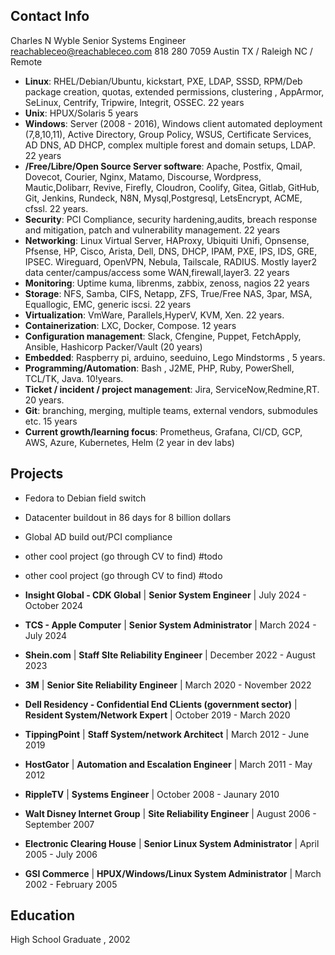 
## Contact Info

Charles N Wyble
Senior Systems Engineer 
reachableceo@reachableceo.com
818 280 7059
Austin TX / Raleigh NC / Remote 
- **Linux**: RHEL/Debian/Ubuntu, kickstart, PXE, LDAP, SSSD, RPM/Deb package creation, quotas, extended permissions, clustering , AppArmor, SeLinux, Centrify, Tripwire, Integrit, OSSEC. 22 years
- **Unix**: HPUX/Solaris 5 years
- **Windows**: Server (2008 - 2016), Windows client automated deployment (7,8,10,11), Active Directory, Group Policy, WSUS, Certificate Services, AD DNS, AD DHCP, complex multiple forest and domain setups, LDAP. 22 years
- **/Free/Libre/Open Source Server software**: Apache, Postfix, Qmail, Dovecot, Courier, Nginx, Matamo, Discourse, Wordpress, Mautic,Dolibarr, Revive, Firefly, Cloudron, Coolify, Gitea, Gitlab, GitHub, Git, Jenkins, Rundeck, N8N, Mysql,Postgresql,  LetsEncrypt, ACME, cfssl. 22 years.
- **Security**: PCI Compliance, security hardening,audits, breach response and mitigation, patch and vulnerability management. 22 years
- **Networking**: Linux Virtual Server, HAProxy, Ubiquiti Unifi, Opnsense, Pfsense, HP, Cisco, Arista, Dell, DNS, DHCP, IPAM, PXE, IPS, IDS, GRE, IPSEC. Wireguard, OpenVPN, Nebula, Tailscale, RADIUS. Mostly layer2 data center/campus/access some WAN,firewall,layer3. 22 years
- **Monitoring**: Uptime kuma, librenms, zabbix, zenoss, nagios 22 years
- **Storage**: NFS, Samba, CIFS, Netapp, ZFS, True/Free NAS, 3par, MSA, Equallogic, EMC, generic iscsi. 22 years
- **Virtualization**: VmWare, Parallels,HyperV, KVM, Xen. 22 years.
- **Containerization**: LXC, Docker, Compose.  12 years
- **Configuration management**: Slack, Cfengine, Puppet, FetchApply, Ansible, Hashicorp Packer/Vault (20 years)
- **Embedded**: Raspberry pi, arduino, seeduino, Lego Mindstorms , 5 years.
- **Programming/Automation**: Bash , J2ME, PHP, Ruby, PowerShell, TCL/TK, Java. 10!years.
- **Ticket / incident / project management**: Jira, ServiceNow,Redmine,RT. 20 years.
- **Git**: branching, merging, multiple teams, external vendors, submodules etc. 15 years
- **Current growth/learning focus**: Prometheus, Grafana, CI/CD, GCP, AWS, Azure, Kubernetes, Helm (2 year in dev labs)

## Projects

- Fedora to Debian field switch
- Datacenter buildout in 86 days for 8 billion dollars 
- Global AD build out/PCI compliance 
- other cool project (go through CV to find) #todo
- other cool project (go through CV to find) #todo

- **Insight Global - CDK Global** | **Senior System Engineer** | July 2024 - October 2024
- **TCS - Apple Computer** | **Senior System Administrator** | March 2024 - July 2024
- **Shein.com** | **Staff SIte Reliability Engineer** | December 2022 - August 2023
- **3M** | **Senior Site Reliability Engineer** | March 2020 - November 2022
- **Dell Residency - Confidential End CLients (government sector)** | **Resident System/Network Expert** | October 2019 - March 2020
- **TippingPoint** | **Staff System/network Architect** | March 2012 - June 2019
- **HostGator** | **Automation and Escalation Engineer** | March 2011 - May 2012
- **RippleTV** |  **Systems Engineer** | October 2008 - Jaunary 2010
- **Walt Disney Internet Group** | **Site Reliability Engineer** | August 2006 - September 2007
- **Electronic Clearing House** | **Senior Linux System Administrator** | April 2005 - July 2006
- **GSI Commerce** | **HPUX/Windows/Linux System Administrator** |  March 2002 - February 2005
## Education

High School Graduate , 2002